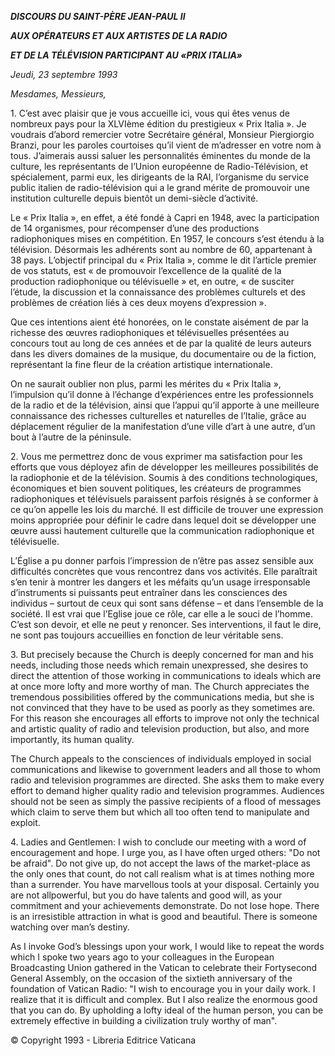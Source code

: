 ***DISCOURS DU SAINT-PÈRE JEAN-PAUL II***

***AUX OPÉRATEURS ET AUX ARTISTES DE LA RADIO***

***ET DE LA TÉLÉVISION PARTICIPANT AU «PRIX ITALIA»***

*Jeudi, 23 septembre 1993*

*Mesdames, Messieurs,*

1\. C’est avec plaisir que je vous accueille ici, vous qui êtes venus de nombreux pays pour la XLVIème édition du prestigieux « Prix Italia ». Je voudrais d’abord remercier votre Secrétaire général, Monsieur Piergiorgio Branzi, pour les paroles courtoises qu’il vient de m’adresser en votre nom à tous. J’aimerais aussi saluer les personnalités éminentes du monde de la culture, les représentants de l’Union européenne de Radio-Télévision, et spécialement, parmi eux, les dirigeants de la RAI, l’organisme du service public italien de radio-télévision qui a le grand mérite de promouvoir une institution culturelle depuis bientôt un demi-siècle d’activité.

Le « Prix Italia », en effet, a été fondé à Capri en 1948, avec la participation de 14 organismes, pour récompenser d’une des productions radiophoniques mises en compétition. En 1957, le concours s’est étendu à la télévision. Désormais les adhérents sont au nombre de 60, appartenant à 38 pays. L’objectif principal du « Prix Italia », comme le dit l’article premier de vos statuts, est « de promouvoir l’excellence de la qualité de la production radiophonique ou télévisuelle » et, en outre, « de susciter l’étude, la discussion et la connaissance des problèmes culturels et des problèmes de création liés à ces deux moyens d’expression ».

Que ces intentions aient été honorées, on le constate aisément de par la richesse des œuvres radiophoniques et télévisuelles présentées au concours tout au long de ces années et de par la qualité de leurs auteurs dans les divers domaines de la musique, du documentaire ou de la fiction, représentant la fine fleur de la création artistique internationale.

On ne saurait oublier non plus, parmi les mérites du « Prix Italia », l’impulsion qu’il donne à l’échange d’expériences entre les professionnels de la radio et de la télévision, ainsi que l’appui qu’il apporte à une meilleure connaissance des richesses culturelles et naturelles de l’Italie, grâce au déplacement régulier de la manifestation d’une ville d’art à une autre, d’un bout à l’autre de la péninsule.

2\. Vous me permettrez donc de vous exprimer ma satisfaction pour les efforts que vous déployez afin de développer les meilleures possibilités de la radiophonie et de la télévision. Soumis à des conditions technologiques, économiques et bien souvent politiques, les créateurs de programmes radiophoniques et télévisuels paraissent parfois résignés à se conformer à ce qu’on appelle les lois du marché. Il est difficile de trouver une expression moins appropriée pour définir le cadre dans lequel doit se développer une œuvre aussi hautement culturelle que la communication radiophonique et télévisuelle.

L’Église a pu donner parfois l’impression de n’être pas assez sensible aux difficultés concrètes que vous rencontrez dans vos activités. Elle paraîtrait s’en tenir à montrer les dangers et les méfaits qu’un usage irresponsable d’instruments si puissants peut entraîner dans les consciences des individus – surtout de ceux qui sont sans défense – et dans l’ensemble de la société. Il est vrai que l’Eglise joue ce rôle, car elle a le souci de l’homme. C’est son devoir, et elle ne peut y renoncer. Ses interventions, il faut le dire, ne sont pas toujours accueillies en fonction de leur véritable sens.

3\. But precisely because the Church is deeply concerned for man and his needs, including those needs which remain unexpressed, she desires to direct the attention of those working in communications to ideals which are at once more lofty and more worthy of man. The Church appreciates the tremendous possibilities offered by the communications media, but she is not convinced that they have to be used as poorly as they sometimes are. For this reason she encourages all efforts to improve not only the technical and artistic quality of radio and television production, but also, and more importantly, its human quality.

The Church appeals to the consciences of individuals employed in social communications and likewise to government leaders and all those to whom radio and television programmes are directed. She asks them to make every effort to demand higher quality radio and television programmes. Audiences should not be seen as simply the passive recipients of a flood of messages which claim to serve them but which all too often tend to manipulate and exploit.

4\. Ladies and Gentlemen: I wish to conclude our meeting with a word of encouragement and hope. I urge you, as I have often urged others: "Do not be afraid". Do not give up, do not accept the laws of the market-place as the only ones that count, do not call realism what is at times nothing more than a surrender. You have marvellous tools at your disposal. Certainly you are not allpowerful, but you do have talents and good will, as your commitment and your achievements demonstrate. Do not lose hope. There is an irresistible attraction in what is good and beautiful. There is someone watching over man’s destiny.

As I invoke God’s blessings upon your work, I would like to repeat the words which I spoke two years ago to your colleagues in the European Broadcasting Union gathered in the Vatican to celebrate their Fortysecond General Assembly, on the occasion of the sixtieth anniversary of the foundation of Vatican Radio: "I wish to encourage you in your daily work. I realize that it is difficult and complex. But I also realize the enormous good that you can do. By upholding a lofty ideal of the human person, you can be extremely effective in building a civilization truly worthy of man".

© Copyright 1993 - Libreria Editrice Vaticana